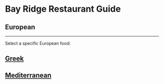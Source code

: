 # Bay Ridge Restaurant Guide
## European 
---
Select a specific European food:
## [Greek](../european/greek.md)
 
## [Mediterranean](../european/mediterranean.md)